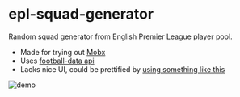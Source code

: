 # epl-squad-generator

Random squad generator from English Premier League player pool.

- Made for trying out [Mobx](https://mobx.js.org/)
- Uses [football-data api](http://api.football-data.org/documentation)
- Lacks nice UI, could be prettified by [using something like this](https://codepen.io/paulnoble/pen/PwOxOY)

<img src="https://cl.ly/lsjr/Screen%20Recording%202017-08-06%20at%2002.25%20PM.gif" alt="demo" />

